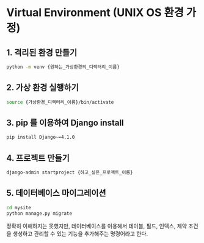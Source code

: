 # Virtual Environment (UNIX OS 환경 가정)

## 1. 격리된 환경 만들기
```bash
python -m venv {원하는_가상환경의_디렉터리_이름}
```

## 2. 가상 환경 실행하기
```bash
source {가상환경_디렉터리_이름}/bin/activate
```

## 3. pip 를 이용하여 Django install
```bash
pip install Django~=4.1.0
```

## 4. 프로젝트 만들기
```bash
django-admin startproject {하고_싶은_프로젝트_이름}
```

## 5. 데이터베이스 마이그레이션
```bash
cd mysite
python manage.py migrate
```
정확히 이해하지는 못했지만, 데이터베이스를 이용해서 테이블, 필드, 인덱스, 제약 조건을 생성하고 관리할 수 있는 기능을 추가해주는 명령어라고 한다.